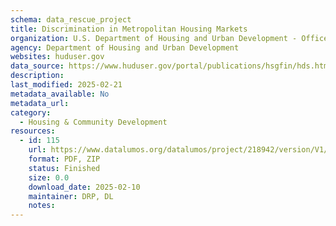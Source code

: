 ```yaml
---
schema: data_rescue_project 
title: Discrimination in Metropolitan Housing Markets
organization: U.S. Department of Housing and Urban Development - Office of Policy Development and Research
agency: Department of Housing and Urban Development
websites: huduser.gov
data_source: https://www.huduser.gov/portal/publications/hsgfin/hds.html
description: 
last_modified: 2025-02-21
metadata_available: No
metadata_url: 
category:
  - Housing & Community Development 
resources:
  - id: 115
    url: https://www.datalumos.org/datalumos/project/218942/version/V1/view
    format: PDF, ZIP
    status: Finished
    size: 0.0
    download_date: 2025-02-10
    maintainer: DRP, DL
    notes: 
---
```

